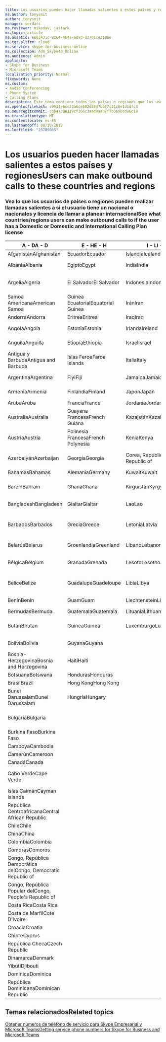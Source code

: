 ```yaml
---
title: Los usuarios pueden hacer llamadas salientes a estos países y regiones
ms.author: tonysmit
author: tonysmit
manager: serdars
ms.reviewer: mikedav, jastark
ms.topic: article
ms.assetid: e603431c-8264-4b47-ad9d-d2701ce318be
ms.tgt.pltfrm: cloud
ms.service: skype-for-business-online
ms.collection: Adm_Skype4B_Online
ms.audience: Admin
appliesto:
- Skype for Business
- Microsoft Teams
localization_priority: Normal
f1keywords: None
ms.custom:
- Audio Conferencing
- Phone System
- Calling Plans
description: Este tema contiene todos los países o regiones que los usuarios pueden realizar llamadas salientes a si tienen un Plan de llamada.
ms.openlocfilehash: c9534e6cc33a6ce502d2847b6f7c31c0e1d1dfc8
ms.sourcegitcommit: cbb4738e119cf366c3aad9aad7f7b369bcd86c19
ms.translationtype: MT
ms.contentlocale: es-ES
ms.lasthandoff: 08/30/2018
ms.locfileid: "23785065"
---
```

# <a name="users-can-make-outbound-calls-to-these-countries-and-regions"></a><span data-ttu-id="0c1b3-103">Los usuarios pueden hacer llamadas salientes a estos países y regiones</span><span class="sxs-lookup"><span data-stu-id="0c1b3-103">Users can make outbound calls to these countries and regions</span></span>

### <a name="see-what-countriesregions-users-can-make-outbound-calls-to-if-the-user-has-a-domestic-or-domestic-and-international-calling-plan-license"></a><span data-ttu-id="0c1b3-104">Vea lo que los usuarios de países o regiones pueden realizar llamadas salientes a si el usuario tiene un nacional o nacionales y licencia de llamar a planear internacional</span><span class="sxs-lookup"><span data-stu-id="0c1b3-104">See what countries/regions users can make outbound calls to if the user has a Domestic or Domestic and International Calling Plan license</span></span>

|<span data-ttu-id="0c1b3-105">**A - D**</span><span class="sxs-lookup"><span data-stu-id="0c1b3-105">**A - D**</span></span>| <span data-ttu-id="0c1b3-106">**E - H**</span><span class="sxs-lookup"><span data-stu-id="0c1b3-106">**E - H**</span></span>|<span data-ttu-id="0c1b3-107">**I - L**</span><span class="sxs-lookup"><span data-stu-id="0c1b3-107">**I - L**</span></span>|<span data-ttu-id="0c1b3-108">**M - O**</span><span class="sxs-lookup"><span data-stu-id="0c1b3-108">**M - O**</span></span>|<span data-ttu-id="0c1b3-109">**P - S**</span><span class="sxs-lookup"><span data-stu-id="0c1b3-109">**P - S**</span></span>|<span data-ttu-id="0c1b3-110">**T - Z**</span><span class="sxs-lookup"><span data-stu-id="0c1b3-110">**T - Z**</span></span>|
---|---|---|---|---|---|
|<span data-ttu-id="0c1b3-111">Afganistán</span><span class="sxs-lookup"><span data-stu-id="0c1b3-111">Afghanistan</span></span>|<span data-ttu-id="0c1b3-112">Ecuador</span><span class="sxs-lookup"><span data-stu-id="0c1b3-112">Ecuador</span></span> |<span data-ttu-id="0c1b3-113">Islandia</span><span class="sxs-lookup"><span data-stu-id="0c1b3-113">Iceland</span></span> |<span data-ttu-id="0c1b3-114">Macao</span><span class="sxs-lookup"><span data-stu-id="0c1b3-114">Macau</span></span> |<span data-ttu-id="0c1b3-115">Pakistán</span><span class="sxs-lookup"><span data-stu-id="0c1b3-115">Pakistan</span></span> |<span data-ttu-id="0c1b3-116">Taiwán</span><span class="sxs-lookup"><span data-stu-id="0c1b3-116">Taiwan</span></span>   |
|<span data-ttu-id="0c1b3-117">Albania</span><span class="sxs-lookup"><span data-stu-id="0c1b3-117">Albania</span></span>|<span data-ttu-id="0c1b3-118">Egipto</span><span class="sxs-lookup"><span data-stu-id="0c1b3-118">Egypt</span></span> |<span data-ttu-id="0c1b3-119">India</span><span class="sxs-lookup"><span data-stu-id="0c1b3-119">India</span></span> |<span data-ttu-id="0c1b3-120">ERY de Macedonia</span><span class="sxs-lookup"><span data-stu-id="0c1b3-120">Macedonia</span></span> |<span data-ttu-id="0c1b3-121">Palaos</span><span class="sxs-lookup"><span data-stu-id="0c1b3-121">Palau</span></span> |<span data-ttu-id="0c1b3-122">Tayikistán</span><span class="sxs-lookup"><span data-stu-id="0c1b3-122">Tajikistan</span></span>   |
|<span data-ttu-id="0c1b3-123">Argelia</span><span class="sxs-lookup"><span data-stu-id="0c1b3-123">Algeria</span></span>|<span data-ttu-id="0c1b3-124">El Salvador</span><span class="sxs-lookup"><span data-stu-id="0c1b3-124">El Salvador</span></span> |<span data-ttu-id="0c1b3-125">Indonesia</span><span class="sxs-lookup"><span data-stu-id="0c1b3-125">Indonesia</span></span> |<span data-ttu-id="0c1b3-126">Malawi</span><span class="sxs-lookup"><span data-stu-id="0c1b3-126">Malawi</span></span> |<span data-ttu-id="0c1b3-127">Autoridad Palestina</span><span class="sxs-lookup"><span data-stu-id="0c1b3-127">Palestinian Authority</span></span> |<span data-ttu-id="0c1b3-128">Tanzania, República Unida de</span><span class="sxs-lookup"><span data-stu-id="0c1b3-128">Tanzania, United Republic of</span></span>  |
|<span data-ttu-id="0c1b3-129">Samoa Americana</span><span class="sxs-lookup"><span data-stu-id="0c1b3-129">American Samoa</span></span>|<span data-ttu-id="0c1b3-130">Guinea Ecuatorial</span><span class="sxs-lookup"><span data-stu-id="0c1b3-130">Equatorial Guinea</span></span> |<span data-ttu-id="0c1b3-131">Irán</span><span class="sxs-lookup"><span data-stu-id="0c1b3-131">Iran</span></span> |<span data-ttu-id="0c1b3-132">Malasia</span><span class="sxs-lookup"><span data-stu-id="0c1b3-132">Malaysia</span></span> |<span data-ttu-id="0c1b3-133">Panamá</span><span class="sxs-lookup"><span data-stu-id="0c1b3-133">Panama</span></span> | <span data-ttu-id="0c1b3-134">Tailandia</span><span class="sxs-lookup"><span data-stu-id="0c1b3-134">Thailand</span></span>   |
|<span data-ttu-id="0c1b3-135">Andorra</span><span class="sxs-lookup"><span data-stu-id="0c1b3-135">Andorra</span></span> |<span data-ttu-id="0c1b3-136">Eritrea</span><span class="sxs-lookup"><span data-stu-id="0c1b3-136">Eritrea</span></span> |<span data-ttu-id="0c1b3-137">Iraq</span><span class="sxs-lookup"><span data-stu-id="0c1b3-137">Iraq</span></span> |<span data-ttu-id="0c1b3-138">Malí</span><span class="sxs-lookup"><span data-stu-id="0c1b3-138">Mali</span></span> |<span data-ttu-id="0c1b3-139">Paraguay</span><span class="sxs-lookup"><span data-stu-id="0c1b3-139">Paraguay</span></span> |<span data-ttu-id="0c1b3-140">Togo</span><span class="sxs-lookup"><span data-stu-id="0c1b3-140">Togo</span></span>   |
|<span data-ttu-id="0c1b3-141">Angola</span><span class="sxs-lookup"><span data-stu-id="0c1b3-141">Angola</span></span> |<span data-ttu-id="0c1b3-142">Estonia</span><span class="sxs-lookup"><span data-stu-id="0c1b3-142">Estonia</span></span> |<span data-ttu-id="0c1b3-143">Irlanda</span><span class="sxs-lookup"><span data-stu-id="0c1b3-143">Ireland</span></span> |<span data-ttu-id="0c1b3-144">Malta</span><span class="sxs-lookup"><span data-stu-id="0c1b3-144">Malta</span></span> |<span data-ttu-id="0c1b3-145">Perú</span><span class="sxs-lookup"><span data-stu-id="0c1b3-145">Peru</span></span> | <span data-ttu-id="0c1b3-146">Trinidad y Tobago</span><span class="sxs-lookup"><span data-stu-id="0c1b3-146">Trinidad and Tobago</span></span>  |
|<span data-ttu-id="0c1b3-147">Anguila</span><span class="sxs-lookup"><span data-stu-id="0c1b3-147">Anguilla</span></span> |<span data-ttu-id="0c1b3-148">Etiopía</span><span class="sxs-lookup"><span data-stu-id="0c1b3-148">Ethiopia</span></span> |<span data-ttu-id="0c1b3-149">Israel</span><span class="sxs-lookup"><span data-stu-id="0c1b3-149">Israel</span></span> |<span data-ttu-id="0c1b3-150">Islas Marshall</span><span class="sxs-lookup"><span data-stu-id="0c1b3-150">Marshall Islands</span></span> | <span data-ttu-id="0c1b3-151">Filipinas</span><span class="sxs-lookup"><span data-stu-id="0c1b3-151">Philippines</span></span> | <span data-ttu-id="0c1b3-152">Turquía</span><span class="sxs-lookup"><span data-stu-id="0c1b3-152">Turkey</span></span> |
|<span data-ttu-id="0c1b3-153">Antigua y Barbuda</span><span class="sxs-lookup"><span data-stu-id="0c1b3-153">Antigua and Barbuda</span></span> | <span data-ttu-id="0c1b3-154">Islas Feroe</span><span class="sxs-lookup"><span data-stu-id="0c1b3-154">Faroe Islands</span></span> |<span data-ttu-id="0c1b3-155">Italia</span><span class="sxs-lookup"><span data-stu-id="0c1b3-155">Italy</span></span> |<span data-ttu-id="0c1b3-156">Martinica</span><span class="sxs-lookup"><span data-stu-id="0c1b3-156">Martinique</span></span> |<span data-ttu-id="0c1b3-157">Polonia</span><span class="sxs-lookup"><span data-stu-id="0c1b3-157">Poland</span></span> |<span data-ttu-id="0c1b3-158">Turkmenistán</span><span class="sxs-lookup"><span data-stu-id="0c1b3-158">Turkmenistan</span></span> |
|<span data-ttu-id="0c1b3-159">Argentina</span><span class="sxs-lookup"><span data-stu-id="0c1b3-159">Argentina</span></span>|<span data-ttu-id="0c1b3-160">Fiyi</span><span class="sxs-lookup"><span data-stu-id="0c1b3-160">Fiji</span></span> |<span data-ttu-id="0c1b3-161">Jamaica</span><span class="sxs-lookup"><span data-stu-id="0c1b3-161">Jamaica</span></span> |<span data-ttu-id="0c1b3-162">Mauricio</span><span class="sxs-lookup"><span data-stu-id="0c1b3-162">Mauritius</span></span> |<span data-ttu-id="0c1b3-163">Portugal</span><span class="sxs-lookup"><span data-stu-id="0c1b3-163">Portugal</span></span> |<span data-ttu-id="0c1b3-164">Islas Turcas y Caicos</span><span class="sxs-lookup"><span data-stu-id="0c1b3-164">Turks and Caicos</span></span>   |
|<span data-ttu-id="0c1b3-165">Armenia</span><span class="sxs-lookup"><span data-stu-id="0c1b3-165">Armenia</span></span> |<span data-ttu-id="0c1b3-166">Finlandia</span><span class="sxs-lookup"><span data-stu-id="0c1b3-166">Finland</span></span> |<span data-ttu-id="0c1b3-167">Japón</span><span class="sxs-lookup"><span data-stu-id="0c1b3-167">Japan</span></span> |<span data-ttu-id="0c1b3-168">Mayotte</span><span class="sxs-lookup"><span data-stu-id="0c1b3-168">Mayotte</span></span> | <span data-ttu-id="0c1b3-169">Puerto Rico</span><span class="sxs-lookup"><span data-stu-id="0c1b3-169">Puerto Rico</span></span> |<span data-ttu-id="0c1b3-170">Uganda</span><span class="sxs-lookup"><span data-stu-id="0c1b3-170">Uganda</span></span>  |
|<span data-ttu-id="0c1b3-171">Aruba</span><span class="sxs-lookup"><span data-stu-id="0c1b3-171">Aruba</span></span> |<span data-ttu-id="0c1b3-172">Francia</span><span class="sxs-lookup"><span data-stu-id="0c1b3-172">France</span></span> |<span data-ttu-id="0c1b3-173">Jordania</span><span class="sxs-lookup"><span data-stu-id="0c1b3-173">Jordan</span></span> |<span data-ttu-id="0c1b3-174">México</span><span class="sxs-lookup"><span data-stu-id="0c1b3-174">Mexico</span></span> |<span data-ttu-id="0c1b3-175">Catar</span><span class="sxs-lookup"><span data-stu-id="0c1b3-175">Qatar</span></span> | <span data-ttu-id="0c1b3-176">Ucrania</span><span class="sxs-lookup"><span data-stu-id="0c1b3-176">Ukraine</span></span>   |
|<span data-ttu-id="0c1b3-177">Australia</span><span class="sxs-lookup"><span data-stu-id="0c1b3-177">Australia</span></span> |<span data-ttu-id="0c1b3-178">Guayana Francesa</span><span class="sxs-lookup"><span data-stu-id="0c1b3-178">French Guiana</span></span> |<span data-ttu-id="0c1b3-179">Kazajstán</span><span class="sxs-lookup"><span data-stu-id="0c1b3-179">Kazakhstan</span></span> |<span data-ttu-id="0c1b3-180">Micronesia</span><span class="sxs-lookup"><span data-stu-id="0c1b3-180">Micronesia</span></span> |<span data-ttu-id="0c1b3-181">Reunión</span><span class="sxs-lookup"><span data-stu-id="0c1b3-181">Reunion</span></span> |<span data-ttu-id="0c1b3-182">Emiratos Árabes Unidos (E.A.U.)</span><span class="sxs-lookup"><span data-stu-id="0c1b3-182">United Arab Emirates (U.A.E)</span></span>  |
|<span data-ttu-id="0c1b3-183">Austria</span><span class="sxs-lookup"><span data-stu-id="0c1b3-183">Austria</span></span> |<span data-ttu-id="0c1b3-184">Polinesia Francesa</span><span class="sxs-lookup"><span data-stu-id="0c1b3-184">French Polynesia</span></span> |<span data-ttu-id="0c1b3-185">Kenia</span><span class="sxs-lookup"><span data-stu-id="0c1b3-185">Kenya</span></span> |<span data-ttu-id="0c1b3-186">Moldavia, República de</span><span class="sxs-lookup"><span data-stu-id="0c1b3-186">Moldova, Republic of</span></span> |<span data-ttu-id="0c1b3-187">Rumania</span><span class="sxs-lookup"><span data-stu-id="0c1b3-187">Romania</span></span> |<span data-ttu-id="0c1b3-188">Reino Unido (UK)</span><span class="sxs-lookup"><span data-stu-id="0c1b3-188">United Kingdom (U.K.)</span></span> |
|<span data-ttu-id="0c1b3-189">Azerbaiyán</span><span class="sxs-lookup"><span data-stu-id="0c1b3-189">Azerbaijan</span></span> |<span data-ttu-id="0c1b3-190">Georgia</span><span class="sxs-lookup"><span data-stu-id="0c1b3-190">Georgia</span></span> |<span data-ttu-id="0c1b3-191">Corea, República de</span><span class="sxs-lookup"><span data-stu-id="0c1b3-191">Korea, Republic of</span></span> |<span data-ttu-id="0c1b3-192">Mónaco</span><span class="sxs-lookup"><span data-stu-id="0c1b3-192">Monaco</span></span> | <span data-ttu-id="0c1b3-193">Federación de Rusia</span><span class="sxs-lookup"><span data-stu-id="0c1b3-193">Russian Federation</span></span> |<span data-ttu-id="0c1b3-194">Estados Unidos (EE. UU.)</span><span class="sxs-lookup"><span data-stu-id="0c1b3-194">United States (U.S.)</span></span>  |
|<span data-ttu-id="0c1b3-195">Bahamas</span><span class="sxs-lookup"><span data-stu-id="0c1b3-195">Bahamas</span></span> |<span data-ttu-id="0c1b3-196">Alemania</span><span class="sxs-lookup"><span data-stu-id="0c1b3-196">Germany</span></span> |<span data-ttu-id="0c1b3-197">Kuwait</span><span class="sxs-lookup"><span data-stu-id="0c1b3-197">Kuwait</span></span> |<span data-ttu-id="0c1b3-198">Mongolia</span><span class="sxs-lookup"><span data-stu-id="0c1b3-198">Mongolia</span></span> |<span data-ttu-id="0c1b3-199">Ruanda</span><span class="sxs-lookup"><span data-stu-id="0c1b3-199">Rwanda</span></span> | <span data-ttu-id="0c1b3-200">Uruguay</span><span class="sxs-lookup"><span data-stu-id="0c1b3-200">Uruguay</span></span> |
|<span data-ttu-id="0c1b3-201">Baréin</span><span class="sxs-lookup"><span data-stu-id="0c1b3-201">Bahrain</span></span> |<span data-ttu-id="0c1b3-202">Ghana</span><span class="sxs-lookup"><span data-stu-id="0c1b3-202">Ghana</span></span> |<span data-ttu-id="0c1b3-203">Kirguistán</span><span class="sxs-lookup"><span data-stu-id="0c1b3-203">Kyrgyzstan</span></span> |<span data-ttu-id="0c1b3-204">Montenegro</span><span class="sxs-lookup"><span data-stu-id="0c1b3-204">Montenegro</span></span> | <span data-ttu-id="0c1b3-205">San Cristóbal y Nieves</span><span class="sxs-lookup"><span data-stu-id="0c1b3-205">Saint Kitts and Nevis</span></span> |<span data-ttu-id="0c1b3-206">Uzbekistán</span><span class="sxs-lookup"><span data-stu-id="0c1b3-206">Uzbekistan</span></span>  |
|<span data-ttu-id="0c1b3-207">Bangladesh</span><span class="sxs-lookup"><span data-stu-id="0c1b3-207">Bangladesh</span></span> |<span data-ttu-id="0c1b3-208">Gialtar</span><span class="sxs-lookup"><span data-stu-id="0c1b3-208">Gialtar</span></span> |<span data-ttu-id="0c1b3-209">Lao</span><span class="sxs-lookup"><span data-stu-id="0c1b3-209">Lao</span></span> |<span data-ttu-id="0c1b3-210">Montserrat</span><span class="sxs-lookup"><span data-stu-id="0c1b3-210">Montserrat</span></span> | <span data-ttu-id="0c1b3-211">Santa Lucía</span><span class="sxs-lookup"><span data-stu-id="0c1b3-211">Saint Lucia</span></span> |<span data-ttu-id="0c1b3-212">Ciudad del Vaticano</span><span class="sxs-lookup"><span data-stu-id="0c1b3-212">Vatican City State</span></span>  |
|<span data-ttu-id="0c1b3-213">Barbados</span><span class="sxs-lookup"><span data-stu-id="0c1b3-213">Barbados</span></span> |<span data-ttu-id="0c1b3-214">Grecia</span><span class="sxs-lookup"><span data-stu-id="0c1b3-214">Greece</span></span> |<span data-ttu-id="0c1b3-215">Letonia</span><span class="sxs-lookup"><span data-stu-id="0c1b3-215">Latvia</span></span> |<span data-ttu-id="0c1b3-216">Marruecos</span><span class="sxs-lookup"><span data-stu-id="0c1b3-216">Morocco</span></span> |<span data-ttu-id="0c1b3-217">San Vicente y las Granadinas</span><span class="sxs-lookup"><span data-stu-id="0c1b3-217">Saint Vincent and the Grenadines</span></span> |<span data-ttu-id="0c1b3-218">Venezuela</span><span class="sxs-lookup"><span data-stu-id="0c1b3-218">Venezuela</span></span>   |
|<span data-ttu-id="0c1b3-219">Belarús</span><span class="sxs-lookup"><span data-stu-id="0c1b3-219">Belarus</span></span> |<span data-ttu-id="0c1b3-220">Groenlandia</span><span class="sxs-lookup"><span data-stu-id="0c1b3-220">Greenland</span></span> |<span data-ttu-id="0c1b3-221">Líbano</span><span class="sxs-lookup"><span data-stu-id="0c1b3-221">Lebanon</span></span> |<span data-ttu-id="0c1b3-222">Mozambique</span><span class="sxs-lookup"><span data-stu-id="0c1b3-222">Mozambique</span></span> | <span data-ttu-id="0c1b3-223">San Marino</span><span class="sxs-lookup"><span data-stu-id="0c1b3-223">San Marino</span></span> |<span data-ttu-id="0c1b3-224">Vietnam</span><span class="sxs-lookup"><span data-stu-id="0c1b3-224">Viet Nam</span></span>  |
|<span data-ttu-id="0c1b3-225">Bélgica</span><span class="sxs-lookup"><span data-stu-id="0c1b3-225">Belgium</span></span> |<span data-ttu-id="0c1b3-226">Granada</span><span class="sxs-lookup"><span data-stu-id="0c1b3-226">Grenada</span></span> |<span data-ttu-id="0c1b3-227">Lesoto</span><span class="sxs-lookup"><span data-stu-id="0c1b3-227">Lesotho</span></span> |<span data-ttu-id="0c1b3-228">Myanmar</span><span class="sxs-lookup"><span data-stu-id="0c1b3-228">Myanmar</span></span> | <span data-ttu-id="0c1b3-229">Arabia Saudí</span><span class="sxs-lookup"><span data-stu-id="0c1b3-229">Saudi Arabia</span></span> | <span data-ttu-id="0c1b3-230">Islas Vírgenes Británicas</span><span class="sxs-lookup"><span data-stu-id="0c1b3-230">Virgin Islands (British)</span></span> |
|<span data-ttu-id="0c1b3-231">Belice</span><span class="sxs-lookup"><span data-stu-id="0c1b3-231">Belize</span></span> |<span data-ttu-id="0c1b3-232">Guadalupe</span><span class="sxs-lookup"><span data-stu-id="0c1b3-232">Guadeloupe</span></span> |<span data-ttu-id="0c1b3-233">Libia</span><span class="sxs-lookup"><span data-stu-id="0c1b3-233">Libya</span></span> |<span data-ttu-id="0c1b3-234">Namibia</span><span class="sxs-lookup"><span data-stu-id="0c1b3-234">Namibia</span></span> |<span data-ttu-id="0c1b3-235">Senegal</span><span class="sxs-lookup"><span data-stu-id="0c1b3-235">Senegal</span></span> | <span data-ttu-id="0c1b3-236">Islas Vírgenes de los Estados Unidos</span><span class="sxs-lookup"><span data-stu-id="0c1b3-236">Virgin Islands (U.S.)</span></span>  |
|<span data-ttu-id="0c1b3-237">Benín</span><span class="sxs-lookup"><span data-stu-id="0c1b3-237">Benin</span></span> |<span data-ttu-id="0c1b3-238">Guam</span><span class="sxs-lookup"><span data-stu-id="0c1b3-238">Guam</span></span> |<span data-ttu-id="0c1b3-239">Liechtenstein</span><span class="sxs-lookup"><span data-stu-id="0c1b3-239">Liechtenstein</span></span> |<span data-ttu-id="0c1b3-240">Nepal</span><span class="sxs-lookup"><span data-stu-id="0c1b3-240">Nepal</span></span> | <span data-ttu-id="0c1b3-241">Serbia</span><span class="sxs-lookup"><span data-stu-id="0c1b3-241">Serbia</span></span> | <span data-ttu-id="0c1b3-242">Islas Wallis y Futuna</span><span class="sxs-lookup"><span data-stu-id="0c1b3-242">Wallis and Futuna Islands</span></span>  |
|<span data-ttu-id="0c1b3-243">Bermudas</span><span class="sxs-lookup"><span data-stu-id="0c1b3-243">Bermuda</span></span> |<span data-ttu-id="0c1b3-244">Guatemala</span><span class="sxs-lookup"><span data-stu-id="0c1b3-244">Guatemala</span></span> |<span data-ttu-id="0c1b3-245">Lituania</span><span class="sxs-lookup"><span data-stu-id="0c1b3-245">Lithuania</span></span> |<span data-ttu-id="0c1b3-246">Países Bajos</span><span class="sxs-lookup"><span data-stu-id="0c1b3-246">Netherlands</span></span> |<span data-ttu-id="0c1b3-247">Singapur</span><span class="sxs-lookup"><span data-stu-id="0c1b3-247">Singapore</span></span> |<span data-ttu-id="0c1b3-248">Yemen</span><span class="sxs-lookup"><span data-stu-id="0c1b3-248">Yemen</span></span> |
|<span data-ttu-id="0c1b3-249">Bután</span><span class="sxs-lookup"><span data-stu-id="0c1b3-249">Bhutan</span></span> |<span data-ttu-id="0c1b3-250">Guinea</span><span class="sxs-lookup"><span data-stu-id="0c1b3-250">Guinea</span></span> |<span data-ttu-id="0c1b3-251">Luxemburgo</span><span class="sxs-lookup"><span data-stu-id="0c1b3-251">Luxembourg</span></span> |<span data-ttu-id="0c1b3-252">Antillas Holandesas</span><span class="sxs-lookup"><span data-stu-id="0c1b3-252">Netherlands Antilles</span></span> |<span data-ttu-id="0c1b3-253">Eslovaquia</span><span class="sxs-lookup"><span data-stu-id="0c1b3-253">Slovakia</span></span> |<span data-ttu-id="0c1b3-254">Zambia</span><span class="sxs-lookup"><span data-stu-id="0c1b3-254">Zambia</span></span>  |
|<span data-ttu-id="0c1b3-255">Bolivia</span><span class="sxs-lookup"><span data-stu-id="0c1b3-255">Bolivia</span></span> |<span data-ttu-id="0c1b3-256">Guyana</span><span class="sxs-lookup"><span data-stu-id="0c1b3-256">Guyana</span></span>| |<span data-ttu-id="0c1b3-257">Nueva Caledonia</span><span class="sxs-lookup"><span data-stu-id="0c1b3-257">New Caledonia</span></span> |<span data-ttu-id="0c1b3-258">Eslovenia</span><span class="sxs-lookup"><span data-stu-id="0c1b3-258">Slovenia</span></span> |<span data-ttu-id="0c1b3-259">Zimbabue</span><span class="sxs-lookup"><span data-stu-id="0c1b3-259">Zimbabwe</span></span> |
|<span data-ttu-id="0c1b3-260">Bosnia-Herzegovina</span><span class="sxs-lookup"><span data-stu-id="0c1b3-260">Bosnia and Herzegovina</span></span> |<span data-ttu-id="0c1b3-261">Haití</span><span class="sxs-lookup"><span data-stu-id="0c1b3-261">Haiti</span></span> ||<span data-ttu-id="0c1b3-262">Nueva Zelanda</span><span class="sxs-lookup"><span data-stu-id="0c1b3-262">New Zealand</span></span> |<span data-ttu-id="0c1b3-263">Sudáfrica</span><span class="sxs-lookup"><span data-stu-id="0c1b3-263">South Africa</span></span> | 
|<span data-ttu-id="0c1b3-264">Botsuana</span><span class="sxs-lookup"><span data-stu-id="0c1b3-264">Botswana</span></span> |<span data-ttu-id="0c1b3-265">Honduras</span><span class="sxs-lookup"><span data-stu-id="0c1b3-265">Honduras</span></span> ||<span data-ttu-id="0c1b3-266">Nicaragua</span><span class="sxs-lookup"><span data-stu-id="0c1b3-266">Nicaragua</span></span> |<span data-ttu-id="0c1b3-267">España</span><span class="sxs-lookup"><span data-stu-id="0c1b3-267">Spain</span></span> |
|<span data-ttu-id="0c1b3-268">Brasil</span><span class="sxs-lookup"><span data-stu-id="0c1b3-268">Brazil</span></span> |<span data-ttu-id="0c1b3-269">Hong Kong</span><span class="sxs-lookup"><span data-stu-id="0c1b3-269">Hong Kong</span></span> ||<span data-ttu-id="0c1b3-270">Níger</span><span class="sxs-lookup"><span data-stu-id="0c1b3-270">Niger</span></span> |<span data-ttu-id="0c1b3-271">Sri Lanka</span><span class="sxs-lookup"><span data-stu-id="0c1b3-271">Sri Lanka</span></span> | 
|<span data-ttu-id="0c1b3-272">Bunei Darussalam</span><span class="sxs-lookup"><span data-stu-id="0c1b3-272">Bunei Darussalam</span></span> |<span data-ttu-id="0c1b3-273">Hungría</span><span class="sxs-lookup"><span data-stu-id="0c1b3-273">Hungary</span></span> ||<span data-ttu-id="0c1b3-274">Nigeria</span><span class="sxs-lookup"><span data-stu-id="0c1b3-274">Nigeria</span></span> |<span data-ttu-id="0c1b3-275">San Pedro y Miquelón</span><span class="sxs-lookup"><span data-stu-id="0c1b3-275">St. Pierre and Miquelon</span></span> | 
|<span data-ttu-id="0c1b3-276">Bulgaria</span><span class="sxs-lookup"><span data-stu-id="0c1b3-276">Bulgaria</span></span> |||<span data-ttu-id="0c1b3-277">Islas Marianas del Norte</span><span class="sxs-lookup"><span data-stu-id="0c1b3-277">Northern Mariana Islands</span></span> |<span data-ttu-id="0c1b3-278">Sudán</span><span class="sxs-lookup"><span data-stu-id="0c1b3-278">Sudan</span></span> |
|<span data-ttu-id="0c1b3-279">Burkina Faso</span><span class="sxs-lookup"><span data-stu-id="0c1b3-279">Burkina Faso</span></span> |||<span data-ttu-id="0c1b3-280">Noruega</span><span class="sxs-lookup"><span data-stu-id="0c1b3-280">Norway</span></span> |<span data-ttu-id="0c1b3-281">Surinam</span><span class="sxs-lookup"><span data-stu-id="0c1b3-281">Suriname</span></span> |
|<span data-ttu-id="0c1b3-282">Camboya</span><span class="sxs-lookup"><span data-stu-id="0c1b3-282">Cambodia</span></span> |||<span data-ttu-id="0c1b3-283">Omán</span><span class="sxs-lookup"><span data-stu-id="0c1b3-283">Oman</span></span> |<span data-ttu-id="0c1b3-284">Suazilandia</span><span class="sxs-lookup"><span data-stu-id="0c1b3-284">Swaziland</span></span> | 
|<span data-ttu-id="0c1b3-285">Camerún</span><span class="sxs-lookup"><span data-stu-id="0c1b3-285">Cameroon</span></span> ||||<span data-ttu-id="0c1b3-286">Suecia</span><span class="sxs-lookup"><span data-stu-id="0c1b3-286">Sweden</span></span> |
|<span data-ttu-id="0c1b3-287">Canadá</span><span class="sxs-lookup"><span data-stu-id="0c1b3-287">Canada</span></span> ||||<span data-ttu-id="0c1b3-288">Suiza</span><span class="sxs-lookup"><span data-stu-id="0c1b3-288">Switzerland</span></span> | 
|<span data-ttu-id="0c1b3-289">Cabo Verde</span><span class="sxs-lookup"><span data-stu-id="0c1b3-289">Cape Verde</span></span> ||||<span data-ttu-id="0c1b3-290">República Árabe Siria</span><span class="sxs-lookup"><span data-stu-id="0c1b3-290">Syrian Arab Republic</span></span> |
|<span data-ttu-id="0c1b3-291">Islas Caimán</span><span class="sxs-lookup"><span data-stu-id="0c1b3-291">Cayman Islands</span></span> |
|<span data-ttu-id="0c1b3-292">República Centroafricana</span><span class="sxs-lookup"><span data-stu-id="0c1b3-292">Central African Republic</span></span> |
|<span data-ttu-id="0c1b3-293">Chile</span><span class="sxs-lookup"><span data-stu-id="0c1b3-293">Chile</span></span> |
|<span data-ttu-id="0c1b3-294">China</span><span class="sxs-lookup"><span data-stu-id="0c1b3-294">China</span></span> |
|<span data-ttu-id="0c1b3-295">Colombia</span><span class="sxs-lookup"><span data-stu-id="0c1b3-295">Colombia</span></span> |
|<span data-ttu-id="0c1b3-296">Comoras</span><span class="sxs-lookup"><span data-stu-id="0c1b3-296">Comoros</span></span> |
|<span data-ttu-id="0c1b3-297">Congo, República Democrática del</span><span class="sxs-lookup"><span data-stu-id="0c1b3-297">Congo, Democratic Republic of</span></span> |
|<span data-ttu-id="0c1b3-298">Congo, República Popular del</span><span class="sxs-lookup"><span data-stu-id="0c1b3-298">Congo, People's Republic of</span></span> |
|<span data-ttu-id="0c1b3-299">Costa Rica</span><span class="sxs-lookup"><span data-stu-id="0c1b3-299">Costa Rica</span></span> |
|<span data-ttu-id="0c1b3-300">Costa de Marfil</span><span class="sxs-lookup"><span data-stu-id="0c1b3-300">Cote D'Ivoire</span></span> |
|<span data-ttu-id="0c1b3-301">Croacia</span><span class="sxs-lookup"><span data-stu-id="0c1b3-301">Croatia</span></span> |
|<span data-ttu-id="0c1b3-302">Chipre</span><span class="sxs-lookup"><span data-stu-id="0c1b3-302">Cyprus</span></span> |
|<span data-ttu-id="0c1b3-303">República Checa</span><span class="sxs-lookup"><span data-stu-id="0c1b3-303">Czech Republic</span></span> |
|<span data-ttu-id="0c1b3-304">Dinamarca</span><span class="sxs-lookup"><span data-stu-id="0c1b3-304">Denmark</span></span> |
|<span data-ttu-id="0c1b3-305">Yibuti</span><span class="sxs-lookup"><span data-stu-id="0c1b3-305">Djibouti</span></span> |
|<span data-ttu-id="0c1b3-306">Dominica</span><span class="sxs-lookup"><span data-stu-id="0c1b3-306">Dominica</span></span> |
|<span data-ttu-id="0c1b3-307">República Dominicana</span><span class="sxs-lookup"><span data-stu-id="0c1b3-307">Dominican Republic</span></span> |

## <a name="related-topics"></a><span data-ttu-id="0c1b3-308">Temas relacionados</span><span class="sxs-lookup"><span data-stu-id="0c1b3-308">Related topics</span></span>

[<span data-ttu-id="0c1b3-309">Obtener números de teléfono de servicio para Skype Empresarial y Microsoft Teams</span><span class="sxs-lookup"><span data-stu-id="0c1b3-309">Getting service phone numbers for Skype for Business and Microsoft Teams</span></span>](/SkypeForBusiness/what-is-phone-system-in-office-365/getting-service-phone-numbers)

  
 